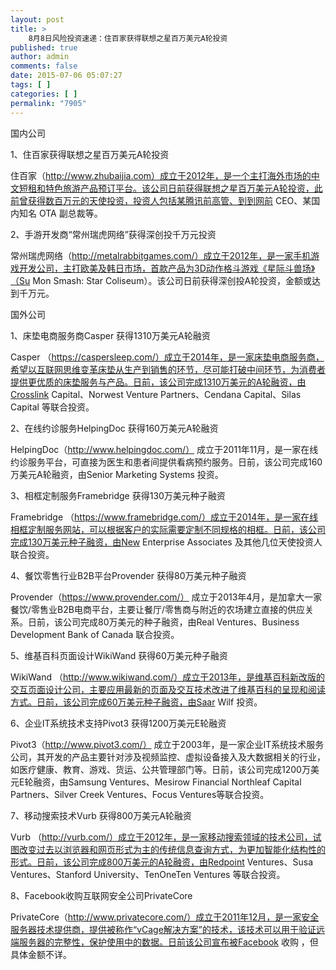 ```yaml
---
layout: post
title: >
    8月8日风险投资速递：住百家获得联想之星百万美元A轮投资
published: true
author: admin
comments: false
date: 2015-07-06 05:07:27
tags: [ ]
categories: [ ]
permalink: "7905"
---
```



国内公司

1、住百家获得联想之星百万美元A轮投资

住百家（http://www.zhubaijia.com）成立于2012年，是一个主打海外市场的中文短租和特色旅游产品预订平台。该公司日前获得联想之星百万美元A轮投资，此前曾获得数百万元的天使投资，投资人包括某腾讯前高管、到到网前 CEO、某国内知名 OTA 副总裁等。

2、手游开发商“常州瑞虎网络”获得深创投千万元投资

常州瑞虎网络（http://metalrabbitgames.com/）成立于2012年，是一家手机游戏开发公司，主打欧美及韩日市场，首款产品为3D动作格斗游戏《星际斗兽场》（Su Mon Smash: Star Coliseum）。该公司日前获得深创投A轮投资，金额或达到千万元。

国外公司

1、床垫电商服务商Casper 获得1310万美元A轮融资

Casper （https://caspersleep.com/）成立于2014年，是一家床垫电商服务商，希望以互联网思维变革床垫从生产到销售的环节，尽可能打破中间环节，为消费者提供更优质的床垫服务与产品。日前，该公司完成1310万美元的A轮融资，由Crosslink Capital、Norwest Venture Partners、Cendana Capital、Silas Capital 等联合投资。

2、在线约诊服务HelpingDoc 获得160万美元A轮融资

HelpingDoc（http://www.helpingdoc.com/） 成立于2011年11月，是一家在线约诊服务平台，可直接为医生和患者间提供看病预约服务。日前，该公司完成160万美元A轮融资，由Senior Marketing Systems 投资。

3、相框定制服务Framebridge 获得130万美元种子融资

Framebridge （https://www.framebridge.com/）成立于2014年，是一家在线相框定制服务网站，可以根据客户的实际需要定制不同规格的相框。日前，该公司完成130万美元种子融资，由New Enterprise Associates 及其他几位天使投资人联合投资。

4、餐饮零售行业B2B平台Provender 获得80万美元种子融资

Provender（https://www.provender.com/） 成立于2013年4月，是加拿大一家餐饮/零售业B2B电商平台，主要让餐厅/零售商与附近的农场建立直接的供应关系。日前，该公司完成80万美元的种子融资，由Real Ventures、Business Development Bank of Canada 联合投资。

5、维基百科页面设计WikiWand 获得60万美元种子融资

WikiWand （http://www.wikiwand.com/）成立于2013年，是维基百科新改版的交互页面设计公司，主要应用最新的页面及交互技术改进了维基百科的呈现和阅读方式。日前，该公司完成60万美元种子融资，由Saar Wilf 投资。

6、企业IT系统技术支持Pivot3 获得1200万美元E轮融资

Pivot3（http://www.pivot3.com/） 成立于2003年，是一家企业IT系统技术服务公司，其开发的产品主要针对涉及视频监控、虚拟设备接入及大数据相关的行业，如医疗健康、教育、游戏、货运、公共管理部门等。日前，该公司完成1200万美元E轮融资，由Samsung Ventures、Mesirow Financial Northleaf Capital Partners、Silver Creek Ventures、Focus Ventures等联合投资。

7、移动搜索技术Vurb 获得800万美元A轮融资

Vurb （http://vurb.com/）成立于2012年，是一家移动搜索领域的技术公司，试图改变过去以浏览器和网页形式为主的传统信息查询方式，为更加智能化结构性的形式。日前，该公司完成800万美元的A轮融资，由Redpoint Ventures、Susa Ventures、Stanford University、TenOneTen Ventures 等联合投资。

8、Facebook收购互联网安全公司PrivateCore

PrivateCore（http://www.privatecore.com/）成立于2011年12月，是一家安全服务器技术提供商，提供被称作“vCage解决方案”的技术，该技术可以用于验证远端服务器的完整性，保护使用中的数据。日前该公司宣布被Facebook 收购 ，但具体金额不详。